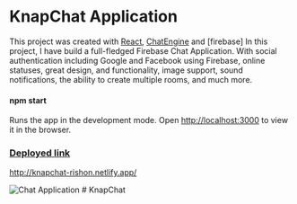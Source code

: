 # KnapChat Application

This project was created with [React](https://reactjs.org/), [ChatEngine](https://chatengine.io) and [firebase]
In this project, I have build a full-fledged Firebase Chat Application. With social authentication including Google and Facebook using Firebase, online statuses, great design, and functionality, image support, sound notifications, the ability to create multiple rooms, and much more.

#### npm start
Runs the app in the development mode.
Open [http://localhost:3000](http://localhost:3000) to view it in the browser.

### [Deployed link](http://knapchat-rishon.netlify.app/)

http://knapchat-rishon.netlify.app/


![Chat Application](https://i.ibb.co/GJwyy9m/Bv9-Js3-QLOLY-HD.jpg)
#   K n a p C h a t 
 
 